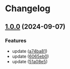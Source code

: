 # Changelog

## [1.0.0](https://github.com/joshuaavalon/mdhs/compare/exec-v1.0.0...exec-v1.0.0) (2024-09-07)


### Features

* update ([a74ba81](https://github.com/joshuaavalon/mdhs/commit/a74ba8106e6fd4e1daa12e8738b4e57f9341bbfb))
* update ([6065eb0](https://github.com/joshuaavalon/mdhs/commit/6065eb061cddf0c761812d958bb15d8d518f91b7))
* update ([51a08e5](https://github.com/joshuaavalon/mdhs/commit/51a08e5478fe85f9fa148d5fe77470d6b8a78afe))
